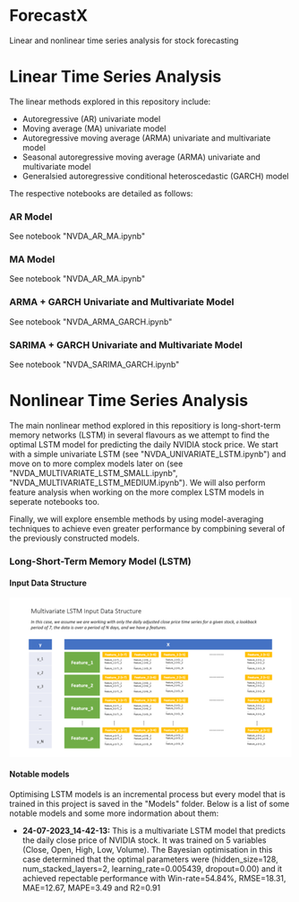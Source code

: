 # ForecastX
Linear and nonlinear time series analysis for stock forecasting

# Linear Time Series Analysis
The linear methods explored in this repository include:
* Autoregressive (AR) univariate model
* Moving average (MA) univariate model
* Autoregressive moving average (ARMA) univariate and multivariate model
* Seasonal autoregressive moving average (ARMA) univariate and multivariate model
* Generalsied autoregressive conditional heteroscedastic (GARCH) model

The respective notebooks are detailed as follows:

### AR Model
See notebook "NVDA_AR_MA.ipynb"

### MA Model
See notebook "NVDA_AR_MA.ipynb"

### ARMA + GARCH Univariate and Multivariate Model
See notebook "NVDA_ARMA_GARCH.ipynb"

### SARIMA + GARCH Univariate and Multivariate Model
See notebook "NVDA_SARIMA_GARCH.ipynb"

# Nonlinear Time Series Analysis
The main nonlinear method explored in this repositiory is long-short-term memory networks (LSTM) in several flavours as we attempt to find the optimal LSTM model for predicting the daily NVIDIA stock price. We start with a simple univariate LSTM (see "NVDA_UNIVARIATE_LSTM.ipynb") and move on to more complex models later on (see "NVDA_MULTIVARIATE_LSTM_SMALL.ipynb", "NVDA_MULTIVARIATE_LSTM_MEDIUM.ipynb"). We will also perform feature analysis when working on the more complex LSTM models in seperate notebooks too.

Finally, we will explore ensemble methods by using model-averaging techniques to achieve even greater performance by compbining several of the previously constructed models.

### Long-Short-Term Memory Model (LSTM)
#### Input Data Structure
![diagram](https://github.com/Buzzpod/ForecastX/blob/main/Diagrams/lstm_data_structure.PNG?raw=true)

#### Notable models
Optimising LSTM models is an incremental process but every model that is trained in this project is saved in the "Models" folder. Below is a list of some notable models and some more indormation about them:

* **24-07-2023_14-42-13:** This is a multivariate LSTM model that predicts the daily close price of NVIDIA stock. It was trained on 5 variables (Close, Open, High, Low, Volume). The Bayesian optimisation in this case determined that the optimal parameters were (hidden_size=128, num_stacked_layers=2, learning_rate=0.005439, dropout=0.00) and it achieved repectable performance with Win-rate=54.84%, RMSE=18.31, MAE=12.67, MAPE=3.49 and R2=0.91

